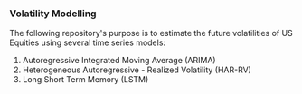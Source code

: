 ### Volatility Modelling
The following repository's purpose is to estimate the future volatilities of US Equities using several time series models:
1. Autoregressive Integrated Moving Average (ARIMA)
2. Heterogeneous Autoregressive - Realized Volatility (HAR-RV)
3. Long Short Term Memory (LSTM)
